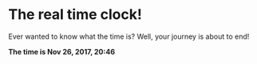 # The real time clock!

Ever wanted to know what the time is? Well, your journey is about to end!

**The time is Nov 26, 2017, 20:46**